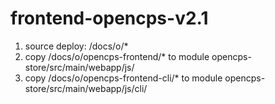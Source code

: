 # frontend-opencps-v2.1

1. source deploy: /docs/o/*
2. copy /docs/o/opencps-frontend/* to module opencps-store/src/main/webapp/js/
3. copy /docs/o/opencps-frontend-cli/* to module opencps-store/src/main/webapp/js/cli/
